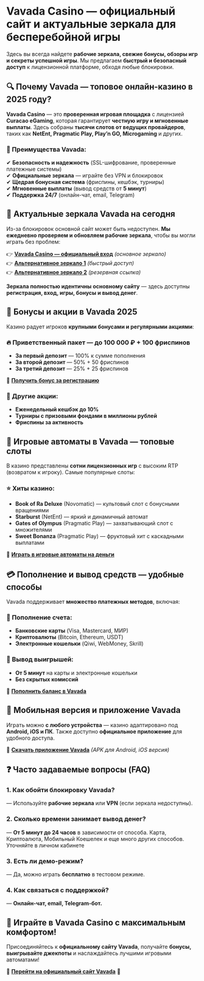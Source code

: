 # **Vavada Casino — официальный сайт и актуальные зеркала для бесперебойной игры**  

Здесь вы всегда найдете **рабочие зеркала, свежие бонусы, обзоры игр и секреты успешной игры**. Мы предлагаем **быстрый и безопасный доступ** к лицензионной платформе, обходя любые блокировки.  

## **🔍 Почему Vavada — топовое онлайн-казино в 2025 году?**  
**Vavada Casino** — это **проверенная игровая площадка** с лицензией **Curacao eGaming**, которая гарантирует **честную игру и мгновенные выплаты**. Здесь собраны **тысячи слотов от ведущих провайдеров**, таких как **NetEnt, Pragmatic Play, Play’n GO, Microgaming** и других.  

### **🎯 Преимущества Vavada:**  
✔ **Безопасность и надежность** (SSL-шифрование, проверенные платежные системы)  
✔ **Официальные зеркала** — играйте без VPN и блокировок  
✔ **Щедрая бонусная система** (фриспины, кешбэк, турниры)  
✔ **Мгновенные выплаты** (вывод средств от **5 минут**)  
✔ **Поддержка 24/7** (онлайн-чат, email, Telegram)  

## **🔗 Актуальные зеркала Vavada на сегодня**  
Из-за блокировок основной сайт может быть недоступен. **Мы ежедневно проверяем и обновляем рабочие зеркала**, чтобы вы могли играть без проблем:  

👉 **[Vavada Casino — официальный вход](https://partredivada.com/?promo=1e8d4c1d-28c6-485d-a245-57dce602889b&target=register)** *(основное зеркало)*  
👉 **[Альтернативное зеркало 1](https://partredivada.com/?promo=1e8d4c1d-28c6-485d-a245-57dce602889b&target=register)** *(быстрый доступ)*  
👉 **[Альтернативное зеркало 2](https://partredivada.com/?promo=1e8d4c1d-28c6-485d-a245-57dce602889b&target=register)** *(резервная ссылка)*  

**Зеркала полностью идентичны основному сайту** — здесь доступны **регистрация, вход, игры, бонусы и вывод денег**.  

## **🎁 Бонусы и акции в Vavada 2025**  
Казино радует игроков **крупными бонусами и регулярными акциями**:  

### **🔥 Приветственный пакет — до 100 000 ₽ + 100 фриспинов**  
- **За первый депозит** — 100% к сумме пополнения  
- **За второй депозит** — 50% + 50 фриспинов  
- **За третий депозит** — 25% + 25 фриспинов  

🔹 **[Получить бонус за регистрацию](https://partredivada.com/?promo=1e8d4c1d-28c6-485d-a245-57dce602889b&target=register)**  

### **🎯 Другие акции:**  
- **Еженедельный кешбэк до 10%**  
- **Турниры с призовыми фондами в миллионы рублей**  
- **Фриспины за активность**  

## **🎰 Игровые автоматы в Vavada — топовые слоты**  
В казино представлены **сотни лицензионных игр** с высоким RTP (возвратом к игроку). Самые популярные слоты:  

### **⭐ Хиты казино:**  
- **Book of Ra Deluxe** (Novomatic) — культовый слот с бонусными вращениями  
- **Starburst** (NetEnt) — яркий и динамичный автомат  
- **Gates of Olympus** (Pragmatic Play) — захватывающий слот с множителями  
- **Sweet Bonanza** (Pragmatic Play) — фруктовый хит с каскадными выплатами  

🔹 **[Играть в игровые автоматы на деньги](https://partredivada.com/?promo=1e8d4c1d-28c6-485d-a245-57dce602889b&target=register)**  

## **💳 Пополнение и вывод средств — удобные способы**  
Vavada поддерживает **множество платежных методов**, включая:  

### **📌 Пополнение счета:**  
- **Банковские карты** (Visa, Mastercard, МИР)  
- **Криптовалюты** (Bitcoin, Ethereum, USDT)  
- **Электронные кошельки** (Qiwi, WebMoney, Skrill)  

### **📌 Вывод выигрышей:**  
- **От 5 минут** на карты и электронные кошельки  
- **Без скрытых комиссий**  

🔹 **[Пополнить баланс в Vavada](https://partredivada.com/?promo=1e8d4c1d-28c6-485d-a245-57dce602889b&target=register)**  

## **📱 Мобильная версия и приложение Vavada**  
Играть можно **с любого устройства** — казино адаптировано под **Android, iOS и ПК**. Также доступно **официальное приложение** для удобного доступа.  

🔹 **[Скачать приложение Vavada](https://partredivada.com/?promo=1e8d4c1d-28c6-485d-a245-57dce602889b&target=register)** *(APK для Android, iOS версия)*  

## **❓ Часто задаваемые вопросы (FAQ)**  

### **1. Как обойти блокировку Vavada?**  
— Используйте **рабочие зеркала** или **VPN** (если зеркала недоступны).  

### **2. Сколько времени занимает вывод денег?**  
— **От 5 минут до 24 часов** в зависимости от способа. Карта, Криптоалюта, Мобильный Коешелек и еще много других способов. Уточняйте в личном кабинете

### **3. Есть ли демо-режим?**  
— Да, можно играть **бесплатно** в тестовом режиме.  

### **4. Как связаться с поддержкой?**  
— **Онлайн-чат, email, Telegram-бот.**  

## **🎲 Играйте в Vavada Casino с максимальным комфортом!**  
Присоединяйтесь к **официальному сайту Vavada**, получайте **бонусы, выигрывайте джекпоты** и наслаждайтесь лучшими игровыми автоматами!  

🚀 **[Перейти на официальный сайт Vavada](https://partredivada.com/?promo=1e8d4c1d-28c6-485d-a245-57dce602889b&target=register)** 🚀  
